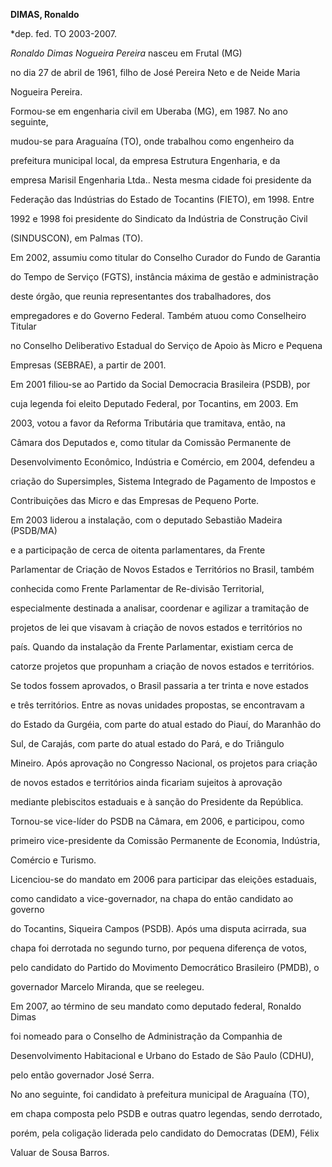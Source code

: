 **DIMAS, Ronaldo**



\*dep. fed. TO 2003-2007.





*Ronaldo Dimas Nogueira Pereira* nasceu em Frutal (MG)

no dia 27 de abril de 1961, filho de José Pereira Neto e de Neide Maria

Nogueira Pereira.



Formou-se em engenharia civil em Uberaba (MG), em 1987. No ano seguinte,

mudou-se para Araguaína (TO), onde trabalhou como engenheiro da

prefeitura municipal local, da empresa Estrutura Engenharia, e da

empresa Marisil Engenharia Ltda.. Nesta mesma cidade foi presidente da

Federação das Indústrias do Estado de Tocantins (FIETO), em 1998. Entre

1992 e 1998 foi presidente do Sindicato da Indústria de Construção Civil

(SINDUSCON), em Palmas (TO).



Em 2002, assumiu como titular do Conselho Curador do Fundo de Garantia

do Tempo de Serviço (FGTS), instância máxima de gestão e administração

deste órgão, que reunia representantes dos trabalhadores, dos

empregadores e do Governo Federal. Também atuou como Conselheiro Titular

no Conselho Deliberativo Estadual do Serviço de Apoio às Micro e Pequena

Empresas (SEBRAE), a partir de 2001.



Em 2001 filiou-se ao Partido da Social Democracia Brasileira (PSDB), por

cuja legenda foi eleito Deputado Federal, por Tocantins, em 2003. Em

2003, votou a favor da Reforma Tributária que tramitava, então, na

Câmara dos Deputados e, como titular da Comissão Permanente de

Desenvolvimento Econômico, Indústria e Comércio, em 2004, defendeu a

criação do Supersimples, Sistema Integrado de Pagamento de Impostos e

Contribuições das Micro e das Empresas de Pequeno Porte.



Em 2003 liderou a instalação, com o deputado Sebastião Madeira (PSDB/MA)

e a participação de cerca de oitenta parlamentares, da Frente

Parlamentar de Criação de Novos Estados e Territórios no Brasil, também

conhecida como Frente Parlamentar de Re-divisão Territorial,

especialmente destinada a analisar, coordenar e agilizar a tramitação de

projetos de lei que visavam à criação de novos estados e territórios no

país. Quando da instalação da Frente Parlamentar, existiam cerca de

catorze projetos que propunham a criação de novos estados e territórios.

Se todos fossem aprovados, o Brasil passaria a ter trinta e nove estados

e três territórios. Entre as novas unidades propostas, se encontravam a

do Estado da Gurgéia, com parte do atual estado do Piauí, do Maranhão do

Sul, de Carajás, com parte do atual estado do Pará, e do Triângulo

Mineiro. Após aprovação no Congresso Nacional, os projetos para criação

de novos estados e territórios ainda ficariam sujeitos à aprovação

mediante plebiscitos estaduais e à sanção do Presidente da República.



Tornou-se vice-líder do PSDB na Câmara, em 2006, e participou, como

primeiro vice-presidente da Comissão Permanente de Economia, Indústria,

Comércio e Turismo.



Licenciou-se do mandato em 2006 para participar das eleições estaduais,

como candidato a vice-governador, na chapa do então candidato ao governo

do Tocantins, Siqueira Campos (PSDB). Após uma disputa acirrada, sua

chapa foi derrotada no segundo turno, por pequena diferença de votos,

pelo candidato do Partido do Movimento Democrático Brasileiro (PMDB), o

governador Marcelo Miranda, que se reelegeu.



Em 2007, ao término de seu mandato como deputado federal, Ronaldo Dimas

foi nomeado para o Conselho de Administração da Companhia de

Desenvolvimento Habitacional e Urbano do Estado de São Paulo (CDHU),

pelo então governador José Serra.



No ano seguinte, foi candidato à prefeitura municipal de Araguaína (TO),

em chapa composta pelo PSDB e outras quatro legendas, sendo derrotado,

porém, pela coligação liderada pelo candidato do Democratas (DEM), Félix

Valuar de Sousa Barros.





